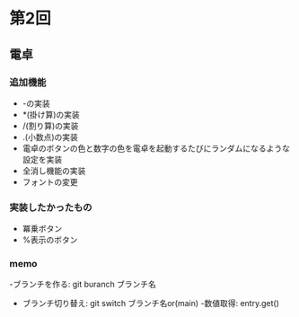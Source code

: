 # 第2回
## 電卓
### 追加機能
- -の実装
- *(掛け算)の実装
- /(割り算)の実装
- .(小数点)の実装
- 電卓のボタンの色と数字の色を電卓を起動するたびにランダムになるような設定を実装
- 全消し機能の実装
- フォントの変更

### 実装したかったもの
- 冪乗ボタン
- %表示のボタン

### memo
-ブランチを作る: git buranch ブランチ名
- ブランチ切り替え: git switch ブランチ名or(main)
-数値取得: entry.get()